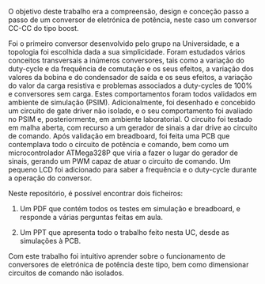 O objetivo deste trabalho era a compreensão, design e conceção passo a passo de um conversor de eletrónica de potência, neste caso um conversor CC-CC do tipo boost.

Foi o primeiro conversor desenvolvido pelo grupo na Universidade, e a topologia foi escolhida dada a sua simplicidade. Foram estudados vários conceitos transversais a inúmeros conversores, tais como a variação do duty-cycle e da frequência de comutação e os seus efeitos, a variação dos valores da bobina e do condensador de saída e os seus efeitos, a variação do valor da carga resistiva e problemas associados a duty-cycles de 100% e conversores sem carga. Estes comportamentos foram todos validados em ambiente de simulação (PSIM). Adicionalmente, foi desenhado e concebido um circuito de gate driver não isolado, e o seu comportamento foi avaliado no PSIM e, posteriormente, em ambiente laboratorial. O circuito foi testado em malha aberta, com recurso a um gerador de sinais a dar drive ao circuito de comando. Após validação em breadboard, foi feita uma PCB que contemplava todo o circuito de potência e comando, bem como um microcontrolador ATMega328P que viria a fazer o lugar do gerador de sinais, gerando um PWM capaz de atuar o circuito de comando. Um pequeno LCD foi adicionado para saber a frequência e o duty-cycle durante a operação do conversor.

Neste repositório, é possível encontrar dois ficheiros:

  1. Um PDF que contém todos os testes em simulação e breadboard, e responde a várias perguntas feitas em aula.

  2. Um PPT que apresenta todo o trabalho feito nesta UC, desde as simulações à PCB.

Com este trabalho foi intuitivo aprender sobre o funcionamento de conversores de eletrónica de potência deste tipo, bem como dimensionar circuitos de comando não isolados.
